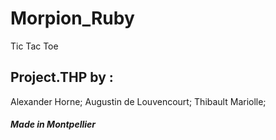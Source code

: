# Morpion_Ruby
 Tic Tac Toe
 <h2>Project.THP by :</h2>
 Alexander Horne; Augustin de Louvencourt; Thibault Mariolle;
 <h5>Made in Montpellier</h5>
